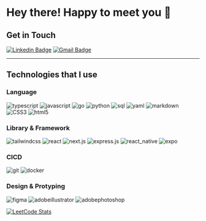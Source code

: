 # Hey there! Happy to meet you 🤠

## Get in Touch

[![Linkedin Badge](https://img.shields.io/badge/-kennychow-blue?style=for-the-badge&logo=Linkedin&logoColor=white&link=https://www.linkedin.com/in/ktkennychow)](https://www.linkedin.com/in/ktkennychow/)
[![Gmail Badge](https://img.shields.io/badge/-ktkennychow@gmail.com-c14438?style=for-the-badge&logo=Gmail&logoColor=white&link=mailto:ktkennychow@gmail.com)](mailto:ktkennychow@gmail.com)

---

## Technologies that I use

### Language

![typescript](https://img.shields.io/badge/typescript-grey?style=for-the-badge&logo=typescript)
![javascript](https://img.shields.io/badge/javascript-grey?style=for-the-badge&logo=javascript)
![go](https://img.shields.io/badge/go-grey?style=for-the-badge&logo=go)
![python](https://img.shields.io/badge/python-grey?style=for-the-badge&logo=python)
![sql](https://img.shields.io/badge/sql-grey?style=for-the-badge&logo=sql)
![yaml](https://img.shields.io/badge/yaml-grey?style=for-the-badge&logo=yaml)
![markdown](https://img.shields.io/badge/markdown-grey?style=for-the-badge&logo=markdown)
![CSS3](https://img.shields.io/badge/CSS3-grey?style=for-the-badge&logo=CSS3)
![html5](https://img.shields.io/badge/html5-grey?style=for-the-badge&logo=html5)

### Library & Framework

![tailwindcss](https://img.shields.io/badge/tailwindcss-grey?style=for-the-badge&logo=tailwindcss)
![react](https://img.shields.io/badge/react-grey?style=for-the-badge&logo=react)
![next.js](https://img.shields.io/badge/next.js-grey?style=for-the-badge&logo=next.js)
![express.js](https://img.shields.io/badge/express.js-grey?style=for-the-badge&logo=express)
![react_native](https://img.shields.io/badge/react_native-grey?style=for-the-badge&logo=react)
![expo](https://img.shields.io/badge/expo-grey?style=for-the-badge&logo=expo)

### CICD
![git](https://img.shields.io/badge/git-grey?style=for-the-badge&logo=git)
![docker](https://img.shields.io/badge/docker-grey?style=for-the-badge&logo=docker)

### Design & Protyping

![figma](https://img.shields.io/badge/figma-grey?style=for-the-badge&logo=figma)
![adobeillustrator](https://img.shields.io/badge/illustrator-grey?style=for-the-badge&logo=adobeillustrator)
![adobephotoshop](https://img.shields.io/badge/photoshop-grey?style=for-the-badge&logo=adobephotoshop)

[![LeetCode Stats](https://leetcard.jacoblin.cool/ktkennychow?theme=dark&font=Fauna%20One&ext=contest)](https://leetcode.com/ktkennychow/)

